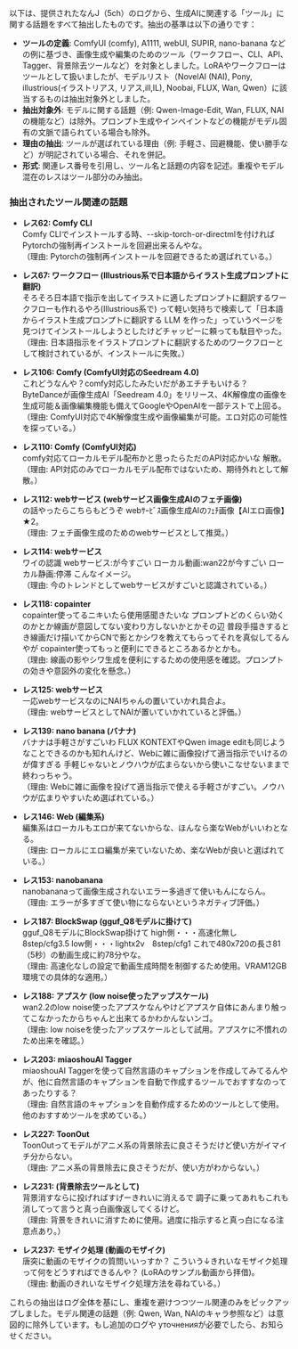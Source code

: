 以下は、提供されたなんJ（5ch）のログから、生成AIに関連する「ツール」に関する話題をすべて抽出したものです。抽出の基準は以下の通りです：

- **ツールの定義**: ComfyUI (comfy), A1111, webUI, SUPIR, nano-banana などの例に基づき、画像生成や編集のためのツール（ワークフロー、CLI、API、Tagger、背景除去ツールなど）を対象としました。LoRAやワークフローはツールとして扱いましたが、モデルリスト（NovelAI (NAI), Pony, illustrious(イラストリアス, リアス,ill,IL), Noobai, FLUX, Wan, Qwen）に該当するものは抽出対象外としました。
- **抽出対象外**: モデルに関する話題（例: Qwen-Image-Edit, Wan, FLUX, NAIの機能など）は除外。プロンプト生成やインペイントなどの機能がモデル固有の文脈で語られている場合も除外。
- **理由の抽出**: ツールが選ばれている理由（例: 手軽さ、回避機能、使い勝手など）が明記されている場合、それを併記。
- **形式**: 関連レス番号を引用し、ツール名と話題の内容を記述。重複やモデル混在のレスはツール部分のみ抽出。

### 抽出されたツール関連の話題
- **レス62: Comfy CLI**  
  Comfy CLIでインストールする時、--skip-torch-or-directmlを付ければPytorchの強制再インストールを回避出来るんやな。  
  （理由: Pytorchの強制再インストールを回避できるため選ばれている。）

- **レス67: ワークフロー (Illustrious系で日本語からイラスト生成プロンプトに翻訳)**  
  そろそろ日本語で指示を出してイラストに適したプロンプトに翻訳するワークフローも作れるやろ(Illustrious系で) って軽い気持ちで検索して「日本語からイラスト生成プロンプトに翻訳する LLM を作った」っていうページを見つけてインストールしようとしたけどチャッピーに頼っても駄目やった。  
  （理由: 日本語指示をイラストプロンプトに翻訳するためのワークフローとして検討されているが、インストールに失敗。）

- **レス106: Comfy (ComfyUI対応のSeedream 4.0)**  
  これどうなんや？comfy対応したみたいだがあエチチもいける？ ByteDanceが画像生成AI「Seedream 4.0」をリリース、4K解像度の画像を生成可能＆画像編集機能も備えてGoogleやOpenAIを一部テストで上回る。  
  （理由: ComfyUI対応で4K解像度生成や画像編集が可能。エロ対応の可能性を探っている。）

- **レス110: Comfy (ComfyUI対応)**  
  comfy対応てローカルモデル配布かと思ったらただのAPI対応かいな 解散。  
  （理由: API対応のみでローカルモデル配布ではないため、期待外れとして解散。）

- **レス112: webサービス (webサービス画像生成AIのフェチ画像)**  
  の話やったらこちらもどうぞ webｻｰﾋﾞｽ画像生成AIのﾌｪﾁ画像【AIエロ画像】 ★2。  
  （理由: フェチ画像生成のためのwebサービスとして推奨。）

- **レス114: webサービス**  
  ワイの認識 webサービス:が今すごい ローカル動画:wan22が今すごい ローカル静画:停滞 こんなイメージ。  
  （理由: 今のトレンドとしてwebサービスがすごいと認識されている。）

- **レス118: copainter**  
  copainter使ってるニキいたら使用感聞きたいな プロンプトどのくらい効くのかとか線画が意図してない変わり方しないかとかその辺 普段手描きするとき線画だけ描いてからCNで影とかシワを教えてもらってそれを真似してるんやが copainter使ってもっと便利にできるところあるかとかも。  
  （理由: 線画の影やシワ生成を便利にするための使用感を確認。プロンプトの効きや意図外の変化を懸念。）

- **レス125: webサービス**  
  一応webサービスなのにNAIちゃんの置いていかれ具合よ。  
  （理由: webサービスとしてNAIが置いていかれていると評価。）

- **レス139: nano banana (バナナ)**  
  バナナは手軽さがすごいわ FLUX KONTEXTやQwen image editも同じようなことできるのかも知れんけど、Webに雑に画像投げて適当指示でいけるのが偉すぎる 手軽じゃないとノウハウが広まらないから使いこなせないままで終わっちゃう。  
  （理由: Webに雑に画像を投げて適当指示で使える手軽さがすごい。ノウハウが広まりやすいため選ばれている。）

- **レス146: Web (編集系)**  
  編集系はローカルもエロが来てないからな、ほんなら楽なWebがいいわとなる。  
  （理由: ローカルにエロ編集が来ていないため、楽なWebが良いと選ばれている。）

- **レス153: nanobanana**  
  nanobananaって画像生成されないエラー多過ぎて使いもんにならん。  
  （理由: エラーが多すぎて使い物にならないというネガティブ評価。）

- **レス187: BlockSwap (gguf_Q8モデルに掛けて)**  
  gguf_Q8モデルにBlockSwap掛けて high側・・・高速化無し　8step/cfg3.5 low側・・・lightx2v　8step/cfg1 これで480x720の長さ81（5秒）の動画生成に約78分やな。  
  （理由: 高速化なしの設定で動画生成時間を制御するため使用。VRAM12GB環境での具体的な適用。）

- **レス188: アプスケ (low noise使ったアップスケール)**  
  wan2.2のlow noise使ったアプスケなんやけどアプスケ自体にあんまり触ってこなかったからちゃんと出来てるかわかんないンゴ。  
  （理由: low noiseを使ったアップスケールとして試用。アプスケに不慣れのため出来を確認。）

- **レス203: miaoshouAI Tagger**  
  miaoshouAI Taggerを使って自然言語のキャプションを作成してみてるんやが、他に自然言語のキャプションを自動で作成するツールでおすすなのってあったりする？  
  （理由: 自然言語のキャプションを自動作成するためのツールとして使用。他のおすすめツールを求めている。）

- **レス227: ToonOut**  
  ToonOutってモデルがアニメ系の背景除去に良さそうだけど使い方がイマイチ分からない。  
  （理由: アニメ系の背景除去に良さそうだが、使い方がわからない。）

- **レス231: (背景除去ツールとして)**  
  背景消すならに投げればすげーきれいに消えるで 調子に乗ってあれもこれも消してって言うと真っ白画像返してくるけど。  
  （理由: 背景をきれいに消すために使用。過度に指示すると真っ白になる注意点あり。）

- **レス237: モザイク処理 (動画のモザイク)**  
  唐突に動画のモザイクの質問いいっすか？ こういう↓きれいなモザイク処理って何をどうすればできるんや？ (LoRAのサンプル動画から拝借)。  
  （理由: 動画のきれいなモザイク処理方法を尋ねている。）

これらの抽出はログ全体を基にし、重複を避けつつツール関連のみをピックアップしました。モデル関連の話題（例: Qwen, Wan, NAIのキャラ参照など）は意図的に除外しています。もし追加のログや уточненияが必要でしたら、お知らせください。